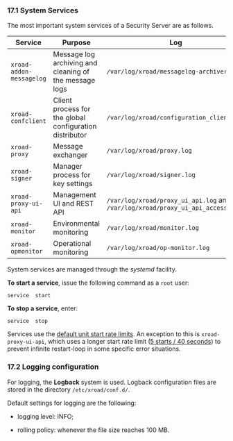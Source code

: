 ### 17.1 System Services

The most important system services of a Security Server are as follows.

| **Service**              | **Purpose**                                             | **Log**                                                                             |
|--------------------------|---------------------------------------------------------|-------------------------------------------------------------------------------------|
| `xroad-addon-messagelog` | Message log archiving and cleaning of the message logs  | `/var/log/xroad/messagelog-archiver.log`                                            |
| `xroad-confclient`       | Client process for the global configuration distributor | `/var/log/xroad/configuration_client.log`                                           |
| `xroad-proxy`            | Message exchanger                                       | `/var/log/xroad/proxy.log`                                                          |
| `xroad-signer`           | Manager process for key settings                        | `/var/log/xroad/signer.log`                                                         |
| `xroad-proxy-ui-api`     | Management UI and REST API                              | `/var/log/xroad/proxy_ui_api.log` and `/var/log/xroad/proxy_ui_api_access.log` |
| `xroad-monitor`          | Environmental monitoring                                | `/var/log/xroad/monitor.log`                                                        |
| `xroad-opmonitor`        | Operational monitoring                                  | `/var/log/xroad/op-monitor.log`                                                     |

System services are managed through the *systemd* facility.

**To start a service**, issue the following command as a `root` user:

    service  start

**To stop a service**, enter:

    service  stop

Services use the [default unit start rate limits](https://www.freedesktop.org/software/systemd/man/systemd-system.conf.html#DefaultStartLimitIntervalSec=).
An exception to this is `xroad-proxy-ui-api`, which uses a longer start rate limit ([5 starts / 40 seconds](https://github.com/nordic-institute/X-Road/blob/master/src/packages/src/xroad/ubuntu/generic/xroad-proxy-ui-api.service#L5-6))
to prevent infinite restart-loop in some specific error situations.

### 17.2 Logging configuration

For logging, the **Logback** system is used. Logback configuration files are stored in the directory `/etc/xroad/conf.d/`.

Default settings for logging are the following:

-   logging level: INFO;

-   rolling policy: whenever the file size reaches 100 MB.